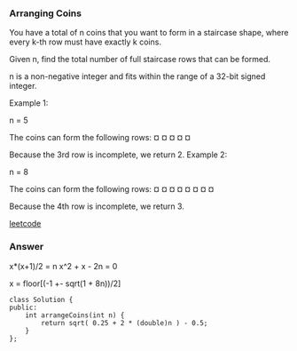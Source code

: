 ### Arranging Coins
You have a total of n coins that you want to form in a staircase shape, where every k-th row must have exactly k coins.

Given n, find the total number of full staircase rows that can be formed.

n is a non-negative integer and fits within the range of a 32-bit signed integer.

Example 1:

n = 5

The coins can form the following rows:
¤
¤ ¤
¤ ¤

Because the 3rd row is incomplete, we return 2.
Example 2:

n = 8

The coins can form the following rows:
¤
¤ ¤
¤ ¤ ¤
¤ ¤

Because the 4th row is incomplete, we return 3.

[leetcode](https://leetcode.com/problems/arranging-coins/description/)

### Answer
x*(x+1)/2 = n
x^2 + x - 2n = 0

x = floor[(-1 +- sqrt(1 + 8n))/2]

	class Solution {
	public:
	    int arrangeCoins(int n) {
	        return sqrt( 0.25 + 2 * (double)n ) - 0.5;
	    }
	};
